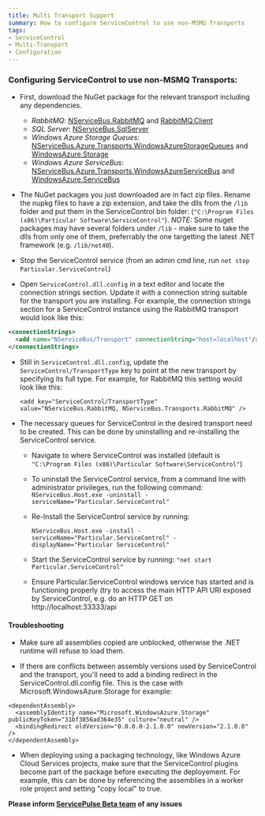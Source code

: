 ```yaml
---
title: Multi Transport Support
summary: How to configure ServiceControl to use non-MSMQ Transports
tags:
- ServiceControl
- Multi-Transport
- Configuration
---
```


### Configuring ServiceControl to use non-MSMQ Transports:

* First, download the NuGet package for the relevant transport including any dependencies.
   * *RabbitMQ*: [NServiceBus.RabbitMQ](https://www.nuget.org/api/v2/package/NServiceBus.RabbitMQ) and [RabbitMQ.Client](https://www.nuget.org/api/v2/package/RabbitMQ.Client)
   * *SQL Server*: [NServiceBus.SqlServer](https://www.nuget.org/api/v2/package/NServiceBus.SqlServer)
   * *Windows Azure Storage Queues*: [NServiceBus.Azure.Transports.WindowsAzureStorageQueues](https://www.nuget.org/packages/NServiceBus.Azure.Transports.WindowsAzureStorageQueues/5.1.1) and [WindowsAzure.Storage](https://www.nuget.org/api/v2/package/WindowsAzure.Storage/2.1.0)
   * *Windows Azure ServiceBus*: [NServiceBus.Azure.Transports.WindowsAzureServiceBus](https://www.nuget.org/api/v2/package/NServiceBus.Azure.Transports.WindowsAzureServiceBus/5.1.1) and [WindowsAzure.ServiceBus](https://www.nuget.org/api/v2/package/WindowsAzure.ServiceBus/2.2.0)

* The NuGet packages you just downloaded are in fact zip files. Rename the nupkg files to have a zip extension, and take the dlls from the `/lib` folder and put them in the ServiceControl bin folder: (`"C:\Program Files (x86)\Particular Software\ServiceControl"`).
_NOTE:_ Some nuget packages may have several folders under `/lib` - make sure to take the dlls from only one of them, preferrably the one targetting the latest .NET framework (e.g. `/lib/net40`).

* Stop the ServiceControl service (from an admin cmd line, run `net stop Particular.ServiceControl`)

* Open `ServiceControl.dll.config` in a text editor and locate the connection strings section. Update it with a connection string suitable for the transport you are installing. For example, the connection strings section for a ServiceControl instance using the RabbitMQ transport would look like this:

```xml
<connectionStrings>
  <add name="NServiceBus/Transport" connectionString="host=localhost"/>
</connectionStrings>
```

* Still in `ServiceControl.dll.config`, update the `ServiceControl/TransportType` key to point at the new transport by  specifying its full type. For example, for RabbitMQ this setting would look like this:

   `<add key="ServiceControl/TransportType" value="NServiceBus.RabbitMQ, NServiceBus.Transports.RabbitMQ" />`

* The necessary queues for ServiceControl in the desired transport need to be created. This can be done by uninstalling and re-installing the ServiceControl service.
   * Navigate to where ServiceControl was installed (default is `"C:\Program Files (x86)\Particular Software\ServiceControl"`)
   * To uninstall the ServiceControl service, from a command line with administrator privileges, run the following command: `NServiceBus.Host.exe -uninstall -serviceName="Particular.ServiceControl"`
   * Re-Install the ServiceControl service by running: 

      `NServiceBus.Host.exe -install -serviceName="Particular.ServiceControl" -displayName="Particular ServiceControl"` 
   * Start the ServiceControl service by running: `"net start Particular.ServiceControl"`
   * Ensure Particular.ServiceControl windows service has started and is functioning properly (try to access the main HTTP API URI exposed by ServiceControl, e.g. do an HTTP GET on http://localhost:33333/api

#### Troubleshooting

* Make sure all assemblies copied are unblocked, otherwise the .NET runtime will refuse to load them.

* If there are conflicts between assembly versions used by ServiceControl and the transport, you'll need to add a binding redirect in the ServiceControl.dll.config file. This is the case with Microsoft.WindowsAzure.Storage for example:

```
<dependentAssembly>
  <assemblyIdentity name="Microsoft.WindowsAzure.Storage" publicKeyToken="31bf3856ad364e35" culture="neutral" />
  <bindingRedirect oldVersion="0.0.0.0-2.1.0.0" newVersion="2.1.0.0" />
</dependentAssembly>
```

* When deploying using a packaging technology, like Windows Azure Cloud Services projects, make sure that the ServiceControl plugins become part of the package before executing the deployement. For example, this can be done by referencing the assemblies in a worker role project and setting "copy local" to true.

**Please inform [ServicePulse Beta team](mailto:pulsebeta@nservicebus.com) of any issues**

